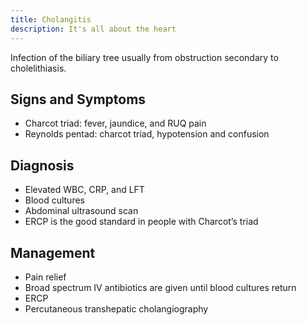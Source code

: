 ```yaml
---
title: Cholangitis
description: It's all about the heart
---
```


Infection of the biliary tree usually from obstruction secondary to cholelithiasis.

## Signs and Symptoms

- Charcot triad: fever, jaundice, and RUQ pain
- Reynolds pentad: charcot triad, hypotension and confusion

## Diagnosis

- Elevated WBC, CRP, and LFT
- Blood cultures
- Abdominal ultrasound scan
- ERCP is the good standard in people with Charcot’s triad 

## Management

- Pain relief
- Broad spectrum IV antibiotics are given until blood cultures return
- ERCP
- Percutaneous transhepatic cholangiography 
